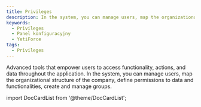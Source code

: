 ```yaml
---
title: Privileges
description: In the system, you can manage users, map the organizational structure of the company, define permissions to data and functionalities, create and manage groups.
keywords:
  - Privileges
  - Panel konfiguracyjny
  - YetiForce
tags:
  - Privileges
---
```


Advanced tools that empower users to access functionality, actions, and data throughout the application. In the system, you can manage users, map the organizational structure of the company, define permissions to data and functionalities, create and manage groups.

import DocCardList from '@theme/DocCardList';

<DocCardList />
